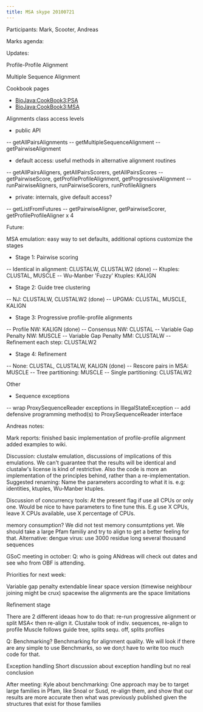 ```yaml
---
title: MSA skype 20100721
---
```


Participants: Mark, Scooter, Andreas

Marks agenda:

Updates:

Profile-Profile Alignment

Multiple Sequence Alignment

Cookbook pages

-   <BioJava:CookBook3:PSA>
-   <BioJava:CookBook3:MSA>

Alignments class access levels

-   public API

-- getAllPairsAlignments -- getMultipleSequenceAlignment --
getPairwiseAlignment

-   default access: useful methods in alternative alignment routines

-- getAllPairsAligners, getAllPairsScorers, getAllPairsScores --
getPairwiseScore, getProfileProfileAlignment, getProgressiveAlignment --
runPairwiseAligners, runPairwiseScorers, runProfileAligners

-   private: internals, give default access?

-- getListFromFutures -- getPairwiseAligner, getPairwiseScorer,
getProfileProfileAligner x 4

Future:

MSA emulation: easy way to set defaults, additional options customize
the stages

-   Stage 1: Pairwise scoring

-- Identical in alignment: CLUSTALW, CLUSTALW2 (done) -- Ktuples:
CLUSTAL, MUSCLE -- Wu-Manber 'Fuzzy' Ktuples: KALIGN

-   Stage 2: Guide tree clustering

-- NJ: CLUSTALW, CLUSTALW2 (done) -- UPGMA: CLUSTAL, MUSCLE, KALIGN

-   Stage 3: Progressive profile-profile alignments

-- Profile NW: KALIGN (done) -- Consensus NW: CLUSTAL -- Variable Gap
Penalty NW: MUSCLE -- Variable Gap Penalty MM: CLUSTALW -- Refinement
each step: CLUSTALW2

-   Stage 4: Refinement

-- None: CLUSTAL, CLUSTALW, KALIGN (done) -- Rescore pairs in MSA:
MUSCLE -- Tree partitioning: MUSCLE -- Single partitioning: CLUSTALW2

Other

-   Sequence exceptions

-- wrap ProxySequenceReader exceptions in IllegalStateException -- add
defensive programming method(s) to ProxySequenceReader interface

Andreas notes:

Mark reports: finished basic implementation of profile-profile alignment
added examples to wiki.

Discussion: clustalw emulation, discussions of implications of this
emulations. We can't guarantee that the results will be identical and
clustalw's license is kind of restrictive. Also the code is more an
implementation of the principles behind, rather than a
re-implementation. Suggested renaming: Name the parameters according to
what it is. e.g: identities, ktuples, Wu-Manber ktuples.

Discussion of concurrency tools: At the present flag if use all CPUs or
only one. Would be nice to have parameters to fine tune this. E.g use X
CPUs, leave X CPUs available, use X percentage of CPUs.

memory consumption? We did not test memory consumtptions yet. We should
take a large Pfam familiy and try to align to get a better feeling for
that. Alternative: dengue virus: use 3000 residue long several thousand
sequences

GSoC meeting in october: Q: who is going ANdreas will check out dates
and see who from OBF is attending.

Priorities for next week:

Variable gap penalty extendable linear space version (timewise neighbour
joining might be crux) spacewise the alignments are the space
limitations

Refinement stage

There are 2 different ideaas how to do that: re-run progressive
alignment or split MSA\< then re-align it. Clustalw took of indiv.
sequences, re-align to profile Muscle follows guide tree, splits sequ.
off, splits profiles

Q: Benchmarking? Benchmarking for alignment quality. We will look if
there are any simple to use Benchmarks, so we don;t have to write too
much code for that.

Exception handling Short discussion about exception handling but no real
conclusion

After meeting: Kyle about benchmarking: One approach may be to target
large families in Pfam, like Snoal or Susd, re-align them, and show that
our results are more accurate then what was previously published given
the structures that exist for those families
